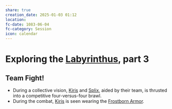 ```yaml
---
share: true
creation_date: 2025-01-03 01:12
location: 
fc-date: 1083-06-04
fc-category: Session
icon: calendar
---
```

# Exploring the [Labyrinthus](../Locations/Areas/Labyrinthus.md), part 3
## Team Fight!
- During a collective vision, [Kiris](../PCs/Kiris%20Acquermann.md) and [Splix](../PCs/Spraugh%20'Splix'%20Calix.md), aided by their team, is thrusted into a competitive four-versus-four brawl.
- During the combat, [Kiris](../PCs/Kiris%20Acquermann.md) is seen wearing the [Frostborn Armor](../Items/Mythic%20Items/Frostborn%20Armor.md).